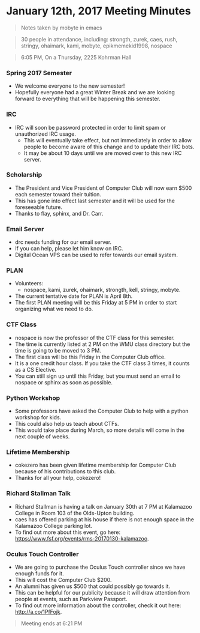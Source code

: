 # January 12th, 2017 Meeting Minutes
> Notes taken by mobyte in emacs

> 30 people in attendance, including: strongth, zurek, caes, rush, stringy, ohaimark, kami, mobyte, epikmemekid1998, nospace

> 6:05 PM, On a Thursday, 2225 Kohrman Hall

### Spring 2017 Semester
- We welcome everyone to the new semester!
- Hopefully everyone had a great Winter Break and we are looking forward to everything that will be happening this semester.

### IRC
- IRC will soon be password protected in order to limit spam or unauthorized IRC usage.
  - This will eventually take effect, but not immediately in order to allow people to become aware of this change and to update their IRC bots.
  - It may be about 10 days until we are moved over to this new IRC server.
  
### Scholarship
- The President and Vice President of Computer Club will now earn $500 each semester toward their tuition.
- This has gone into effect last semester and it will be used for the foreseeable future.
- Thanks to flay, sphinx, and Dr. Carr.

### Email Server
- drc needs funding for our email server.
- If you can help, please let him know on IRC.
- Digital Ocean VPS can be used to refer towards our email system.

### PLAN
- Volunteers:
  - nospace, kami, zurek, ohaimark, strongth, kell, stringy, mobyte.
- The current tentative date for PLAN is April 8th.
- The first PLAN meeting will be this Friday at 5 PM in order to start organizing what we need to do.

### CTF Class
- nospace is now the professor of the CTF class for this semester.
- The time is currently listed at 2 PM on the WMU class directory but the time is going to be moved to 3 PM.
- The first class will be this Friday in the Computer Club office.
- It is a one credit hour class. If you take the CTF class 3 times, it counts as a CS Elective.
- You can still sign up until this Friday, but you must send an email to nospace or sphinx as soon as possible.

### Python Workshop
- Some professors have asked the Computer Club to help with a python workshop for kids.
- This could also help us teach about CTFs.
- This would take place during March, so more details will come in the next couple of weeks.

### Lifetime Membership
- cokezero has been given lifetime membership for Computer Club because of his contributions to this club.
- Thanks for all your help, cokezero!

### Richard Stallman Talk
- Richard Stallman is having a talk on January 30th at 7 PM at Kalamazoo College in Room 103 of the Olds-Upton building.
- caes has offered parking at his house if there is not enough space in the Kalamazoo College parking lot.
- To find out more about this event, go here: https://www.fsf.org/events/rms-20170130-kalamazoo.

### Oculus Touch Controller
- We are going to purchase the Oculus Touch controller since we have enough funds for it.
- This will cost the Computer Club $200.
- An alumni has given us $500 that could possibly go towards it.
- This can be helpful for our publicity because it will draw attention from people at events, such as Parkview Passport.
- To find out more information about the controller, check it out here: http://a.co/1PfFojk.

> Meeting ends at 6:21 PM
